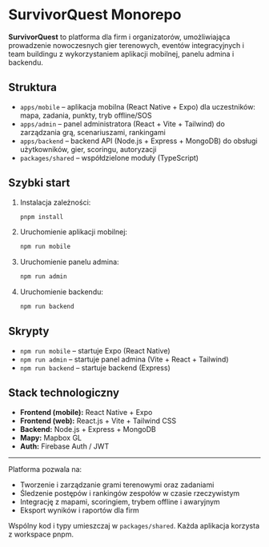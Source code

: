 # SurvivorQuest Monorepo

**SurvivorQuest** to platforma dla firm i organizatorów, umożliwiająca prowadzenie nowoczesnych gier terenowych, eventów integracyjnych i team buildingu z wykorzystaniem aplikacji mobilnej, panelu admina i backendu.

## Struktura

- `apps/mobile` – aplikacja mobilna (React Native + Expo) dla uczestników: mapa, zadania, punkty, tryb offline/SOS
- `apps/admin` – panel administratora (React + Vite + Tailwind) do zarządzania grą, scenariuszami, rankingami
- `apps/backend` – backend API (Node.js + Express + MongoDB) do obsługi użytkowników, gier, scoringu, autoryzacji
- `packages/shared` – współdzielone moduły (TypeScript)

## Szybki start

1. Instalacja zależności:
   ```sh
   pnpm install
   ```
2. Uruchomienie aplikacji mobilnej:
   ```sh
   npm run mobile
   ```
3. Uruchomienie panelu admina:
   ```sh
   npm run admin
   ```
4. Uruchomienie backendu:
   ```sh
   npm run backend
   ```

## Skrypty
- `npm run mobile` – startuje Expo (React Native)
- `npm run admin` – startuje panel admina (Vite + React + Tailwind)
- `npm run backend` – startuje backend (Express)

## Stack technologiczny
- **Frontend (mobile):** React Native + Expo
- **Frontend (web):** React.js + Vite + Tailwind CSS
- **Backend:** Node.js + Express + MongoDB
- **Mapy:** Mapbox GL
- **Auth:** Firebase Auth / JWT

---

Platforma pozwala na:
- Tworzenie i zarządzanie grami terenowymi oraz zadaniami
- Śledzenie postępów i rankingów zespołów w czasie rzeczywistym
- Integrację z mapami, scoringiem, trybem offline i awaryjnym
- Eksport wyników i raportów dla firm

Wspólny kod i typy umieszczaj w `packages/shared`. Każda aplikacja korzysta z workspace pnpm.